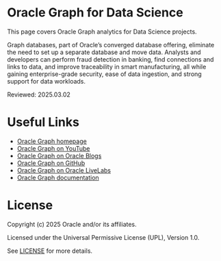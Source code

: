 # Oracle Graph for Data Science

This page covers Oracle Graph analytics for Data Science projects.

Graph databases, part of Oracle’s converged database offering, eliminate the need to set up a separate database and move data. Analysts and developers can perform fraud detection in banking, find connections and links to data, and improve traceability in smart manufacturing, all while gaining enterprise-grade security, ease of data ingestion, and strong support for data workloads.

Reviewed: 2025.03.02


# Useful Links

- [Oracle Graph homepage](https://www.oracle.com/database/graph/)
- [Oracle Graph on YouTube](https://www.youtube.com/playlist?list=PL3ZqpALcm8HMR7nHRlpA2pXiUz99SMO5Z)
- [Oracle Graph on Oracle Blogs](https://blogs.oracle.com/search.html?q=graph)
- [Oracle Graph on GitHub](https://github.com/oracle-samples/pgx-samples)
- [Oracle Graph on Oracle LiveLabs](https://apexapps.oracle.com/pls/apex/f?p=133:100:2717775602397::::SEARCH:graph)
- [Oracle Graph documentation](https://docs.oracle.com/en/database/oracle/oracle-database/23/graph.html)


# License

Copyright (c) 2025 Oracle and/or its affiliates.

Licensed under the Universal Permissive License (UPL), Version 1.0.

See [LICENSE](https://github.com/oracle-devrel/technology-engineering/blob/main/LICENSE) for more details.
